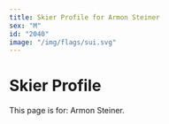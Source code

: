 ```yaml
---
title: Skier Profile for Armon Steiner
sex: "M"
id: "2040"
image: "/img/flags/sui.svg" 
---
```


# Skier Profile

This page is for: Armon Steiner.
    